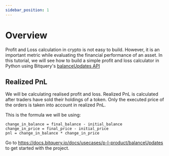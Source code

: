 ```yaml
---
sidebar_position: 1
---
```


# Overview

Profit and Loss calculation in crypto is not easy to build. However, it is an important metric while evaluating the financial performance of an asset. In this tutorial, we will see how to build a simple profit and loss calculator in Python using Bitquery's [balanceUpdates API](https://docs.bitquery.io/docs/examples/balances/balance-api/)

## Realized PnL
We will be calculating realised profit and loss. Realized PnL is calculated after traders have sold their holdings of a token. Only the executed price of the orders is taken into account in realized PnL.

This is the formula we will be using:

```
change_in_balance = final_balance - initial_balance
change_in_price = final_price - initial_price
pnl = change_in_balance * change_in_price
```

Go to https://docs.bitquery.io/docs/usecases/p-l-product/balanceUpdates to get started with the project.
